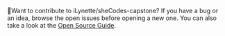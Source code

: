 👋Want to contribute to iLynette/sheCodes-capstone?
If you have a bug or an idea, browse the open issues before opening a new one. You can also take a look at the [Open Source Guide](https://opensource.guide/).